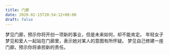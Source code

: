 ```yaml
---
title: 门廊
date: 2020-02-15T20:54:12+08:00
draft: false
---
```


梦见门廊，预示你将开创一项新的事业，但是未来如何，却不能肯定。
年轻女子梦见和爱人一起站在门廊里，表示她对某人的意图有所怀疑。
梦见自己修建一座门廊，预示你将承担新的责任。
